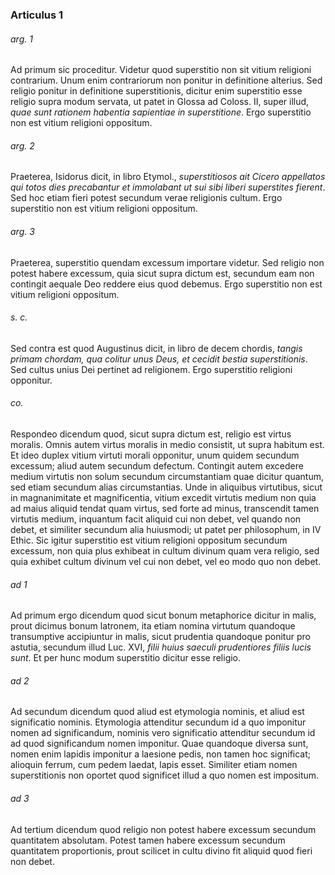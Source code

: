 ### Articulus 1

###### arg. 1
Ad primum sic proceditur. Videtur quod superstitio non sit vitium religioni contrarium. Unum enim contrariorum non ponitur in definitione alterius. Sed religio ponitur in definitione superstitionis, dicitur enim superstitio esse religio supra modum servata, ut patet in Glossa ad Coloss. II, super illud, *quae sunt rationem habentia sapientiae in superstitione*. Ergo superstitio non est vitium religioni oppositum.

###### arg. 2
Praeterea, Isidorus dicit, in libro Etymol., *superstitiosos ait Cicero appellatos qui totos dies precabantur et immolabant ut sui sibi liberi superstites fierent*. Sed hoc etiam fieri potest secundum verae religionis cultum. Ergo superstitio non est vitium religioni oppositum.

###### arg. 3
Praeterea, superstitio quendam excessum importare videtur. Sed religio non potest habere excessum, quia sicut supra dictum est, secundum eam non contingit aequale Deo reddere eius quod debemus. Ergo superstitio non est vitium religioni oppositum.

###### s. c.
Sed contra est quod Augustinus dicit, in libro de decem chordis, *tangis primam chordam, qua colitur unus Deus, et cecidit bestia superstitionis*. Sed cultus unius Dei pertinet ad religionem. Ergo superstitio religioni opponitur.

###### co.
Respondeo dicendum quod, sicut supra dictum est, religio est virtus moralis. Omnis autem virtus moralis in medio consistit, ut supra habitum est. Et ideo duplex vitium virtuti morali opponitur, unum quidem secundum excessum; aliud autem secundum defectum. Contingit autem excedere medium virtutis non solum secundum circumstantiam quae dicitur quantum, sed etiam secundum alias circumstantias. Unde in aliquibus virtutibus, sicut in magnanimitate et magnificentia, vitium excedit virtutis medium non quia ad maius aliquid tendat quam virtus, sed forte ad minus, transcendit tamen virtutis medium, inquantum facit aliquid cui non debet, vel quando non debet, et similiter secundum alia huiusmodi; ut patet per philosophum, in IV Ethic. Sic igitur superstitio est vitium religioni oppositum secundum excessum, non quia plus exhibeat in cultum divinum quam vera religio, sed quia exhibet cultum divinum vel cui non debet, vel eo modo quo non debet.

###### ad 1
Ad primum ergo dicendum quod sicut bonum metaphorice dicitur in malis, prout dicimus bonum latronem, ita etiam nomina virtutum quandoque transumptive accipiuntur in malis, sicut prudentia quandoque ponitur pro astutia, secundum illud Luc. XVI, *filii huius saeculi prudentiores filiis lucis sunt*. Et per hunc modum superstitio dicitur esse religio.

###### ad 2
Ad secundum dicendum quod aliud est etymologia nominis, et aliud est significatio nominis. Etymologia attenditur secundum id a quo imponitur nomen ad significandum, nominis vero significatio attenditur secundum id ad quod significandum nomen imponitur. Quae quandoque diversa sunt, nomen enim lapidis imponitur a laesione pedis, non tamen hoc significat; alioquin ferrum, cum pedem laedat, lapis esset. Similiter etiam nomen superstitionis non oportet quod significet illud a quo nomen est impositum.

###### ad 3
Ad tertium dicendum quod religio non potest habere excessum secundum quantitatem absolutam. Potest tamen habere excessum secundum quantitatem proportionis, prout scilicet in cultu divino fit aliquid quod fieri non debet.


